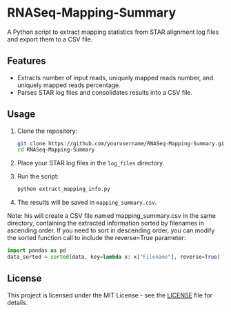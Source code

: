 # RNASeq-Mapping-Summary

A Python script to extract mapping statistics from STAR alignment log files and export them to a CSV file.

## Features

- Extracts number of input reads, uniquely mapped reads number, and uniquely mapped reads percentage.
- Parses STAR log files and consolidates results into a CSV file.

## Usage

1. Clone the repository:
    ```bash
    git clone https://github.com/yourusername/RNASeq-Mapping-Summary.git
    cd RNASeq-Mapping-Summary
    ```

2. Place your STAR log files in the `log_files` directory.

3. Run the script:
    ```bash
    python extract_mapping_info.py
    ```

4. The results will be saved in `mapping_summary.csv`.

Note:
his will create a CSV file named mapping_summary.csv in the same directory, containing the extracted information sorted by filenames in ascending order. If you need to sort in descending order, you can modify the sorted function call to include the reverse=True parameter:
```python
import pandas as pd
data_sorted = sorted(data, key=lambda x: x["Filename"], reverse=True)

```
## License

This project is licensed under the MIT License - see the [LICENSE](LICENSE) file for details.

